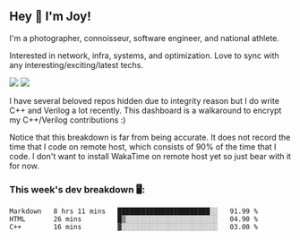 ## Hey 👋 I'm Joy! 
I'm a photographer, connoisseur, software engineer, and national athlete. 

Interested in network, infra, systems, and optimization. Love to sync with any interesting/exciting/latest techs. 

<img src ="https://github-readme-stats.vercel.app/api?username=joyhuan&show_icons=true&count_private=true&theme=dracula" />

<img src="https://github-readme-stats.vercel.app/api/top-langs/?username=joyhuan&theme=dracula" />

I have several beloved repos hidden due to integrity reason but I do write C++ and Verilog a lot recently. This dashboard is a walkaround to encrypt my C++/Verilog contributions :)

Notice that this breakdown is far from being accurate. It does not record the time that I code on remote host, which consists of 90% of the time that I code. I don't want to install WakaTime on remote host yet so just bear with it for now. 

### This week's dev breakdown 🖥:
<!--START_SECTION:waka-->
```text
Markdown   8 hrs 11 mins   ███████████████████████░░   91.99 % 
HTML       26 mins         █▒░░░░░░░░░░░░░░░░░░░░░░░   04.90 % 
C++        16 mins         ▓░░░░░░░░░░░░░░░░░░░░░░░░   03.00 % 
```
<!--END_SECTION:waka-->

